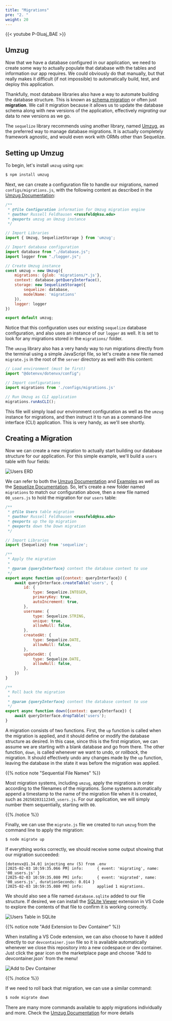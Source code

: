 ```yaml
---
title: "Migrations"
pre: "2. "
weight: 20
---
```


{{< youtube P-0Iuaj_BAE >}}

## Umzug 

Now that we have a database configured in our application, we need to create some way to actually populate that database with the tables and information our app requires. We could obviously do that manually, but that really makes it difficult (if not impossible) to automatically build, test, and deploy this application.

Thankfully, most database libraries also have a way to automate building the database structure. This is known as [schema migration](https://en.wikipedia.org/wiki/Schema_migration) or often just **migration**. We call it migration because it allows us to update the database schema along with new versions of the application, effectively _migrating_ our data to new versions as we go.

The `sequelize` library recommends using another library, named [Umzug](https://github.com/sequelize/umzug), as the preferred way to manage database migrations. It is actually completely framework agnostic, and would even work with ORMs other than Sequelize. 

## Setting up Umzug

To begin, let's install `umzug` using `npm`:

```bash {title="terminal"}
$ npm install umzug
```

Next, we can create a configuration file to handle our migrations, named `configs/migrations.js`, with the following content as described in the [Umzug Documentation](https://github.com/sequelize/umzug):

```js {title="configs/migrations.js"}
/**
 * @file Configuration information for Umzug migration engine
 * @author Russell Feldhausen <russfeld@ksu.edu>
 * @exports umzug an Umzug instance
 */

// Import Libraries
import { Umzug, SequelizeStorage } from 'umzug';

// Import database configuration
import database from "./database.js";
import logger from "./logger.js";

// Create Umzug instance
const umzug = new Umzug({
    migrations: {glob: 'migrations/*.js'},
    context: database.getQueryInterface(),
    storage: new SequelizeStorage({
        sequelize: database,
        modelName: 'migrations'
    }),
    logger: logger
})

export default umzug;
```

Notice that this configuration uses our existing `sequelize` database configuration, and also uses an instance of our `logger` as well. It is set to look for any migrations stored in the `migrations/` folder. 

The `umzug` library also has a very handy way to run migrations directly from the terminal using a simple JavaScript file, so let's create a new file named `migrate.js` in the root of the `server` directory as well with this content:

```js {title="migrate.js"}
// Load environment (must be first)
import "@dotenvx/dotenvx/config";

// Import configurations
import migrations from './configs/migrations.js'

// Run Umzug as CLI application
migrations.runAsCLI();
```

This file will simply load our environment configuration as well as the `umzug` instance for migrations, and then instruct it to run as a command-line interface (CLI) application. This is very handy, as we'll see shortly.

## Creating a Migration

Now we can create a new migration to actually start building our database structure for our application. For this simple example, we'll build a `users` table with four fields:

![Users ERD](images/examples/02/migration_users.png)

We can refer to both the [Umzug Documentation](https://github.com/sequelize/umzug) and [Examples](https://github.com/sequelize/umzug/tree/main/examples/1-sequelize-typescript) as well as the [Sequelize Documentation](https://sequelize.org/docs/v6/other-topics/migrations/). So, let's create a new folder named `migrations` to match our configuration above, then a new file named `00_users.js` to hold the migration for our `users` table:

```js {title="migrations/00_users.js"}
/**
 * @file Users table migration
 * @author Russell Feldhausen <russfeld@ksu.edu>
 * @exports up the Up migration
 * @exports down the Down migration
 */

// Import Libraries
import {Sequelize} from 'sequelize';

/**
 * Apply the migration
 * 
 * @param {queryInterface} context the database context to use 
 */
export async function up({context: queryInterface}) {
    await queryInterface.createTable('users', {
        id: {
            type: Sequelize.INTEGER,
            primaryKey: true,
            autoIncrement: true,
        },
        username: {
            type: Sequelize.STRING,
            unique: true,
            allowNull: false,
        },
        createdAt: {
            type: Sequelize.DATE,
            allowNull: false,
        },
        updatedAt: {
            type: Sequelize.DATE,
            allowNull: false,
        },
    })
}

/**
 * Roll back the migration
 * 
 * @param {queryInterface} context the database context to use 
 */
export async function down({context: queryInterface}) {
    await queryInterface.dropTable('users');
}
```

A migration consists of two functions. First, the `up` function is called when the migration is applied, and it should define or modify the database structure as desired. In this case, since this is the first migration, we can assume we are starting with a blank database and go from there. The other function, `down`, is called whenever we want to undo, or _rollback_, the migration. It should effectively undo any changes made by the `up` function, leaving the database in the state it was before the migration was applied.

{{% notice note "Sequential File Names" %}}

Most migration systems, including `umzug`, apply the migrations in order according to the filenames of the migrations. Some systems automatically append a timestamp to the name of the migration file when it is created, such as `20250203112345_users.js`. For our application, we will simply number them sequentially, starting with `00`. 

{{% /notice %}}

Finally, we can use the `migrate.js` file we created to run `umzug` from the command line to apply the migration:

```bash {title="terminal"}
$ node migrate up
```

If everything works correctly, we should receive some output showing that our migration succeeded:

``` {title="output"}
[dotenvx@1.34.0] injecting env (5) from .env
[2025-02-03 10:59:35.066 PM] info:      { event: 'migrating', name: '00_users.js' }
[2025-02-03 10:59:35.080 PM] info:      { event: 'migrated', name: '00_users.js', durationSeconds: 0.014 }
[2025-02-03 10:59:35.080 PM] info:      applied 1 migrations.
```

We should also see a file named `database.sqlite` added to our file structure. If desired, we can install the [SQLite Viewer](https://marketplace.visualstudio.com/items?itemName=qwtel.sqlite-viewer) extension in VS Code to explore the contents of that file to confirm it is working correctly.

![Users Table in SQLite](images/examples/02/migrations_3.png)

{{% notice note "Add Extension to Dev Container" %}}

When installing a VS Code extension, we can also choose to have it added directly to our `devcontainer.json` file so it is available automatically whenever we close this repository into a new codespace or dev container. Just click the gear icon on the marketplace page and choose "Add to devcontainer.json` from the menu!

![Add to Dev Container](images/examples/02/migrations_2.png)

{{% /notice %}}

If we need to roll back that migration, we can use a similar command:

```bash {title="terminal"}
$ node migrate down
```

There are many more commands available to apply migrations individually and more. Check the [Umzug Documentation](https://github.com/sequelize/umzug/?tab=readme-ov-file#cli) for more details